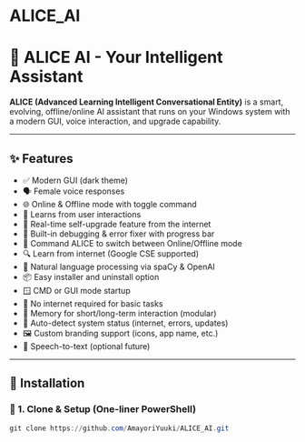 # ALICE_AI

# 🤖 ALICE AI - Your Intelligent Assistant

**ALICE (Advanced Learning Intelligent Conversational Entity)** is a smart, evolving, offline/online AI assistant that runs on your Windows system with a modern GUI, voice interaction, and upgrade capability.

---

## ✨ Features

- ✅ Modern GUI (dark theme)
- 🗣️ Female voice responses
- 🌐 Online & Offline mode with toggle command
- 🧠 Learns from user interactions
- 🧩 Real-time self-upgrade feature from the internet
- 🧰 Built-in debugging & error fixer with progress bar
- 💬 Command ALICE to switch between Online/Offline mode
- 🔍 Learn from internet (Google CSE supported)
- 🧠 Natural language processing via spaCy & OpenAI
- 📦 Easy installer and uninstall option
- 🪟 CMD or GUI mode startup
- 📁 No internet required for basic tasks
- 📜 Memory for short/long-term interaction (modular)
- 🧪 Auto-detect system status (internet, errors, updates)
- 🖼️ Custom branding support (icons, app name, etc.)
- 📡 Speech-to-text (optional future)

---

## 🚀 Installation

### 🔧 1. Clone & Setup (One-liner PowerShell)

```powershell
git clone https://github.com/AmayoriYuuki/ALICE_AI.git
